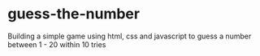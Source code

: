 # guess-the-number

Building a simple game using html, css and javascript to guess a number between 1 - 20 within 10 tries
